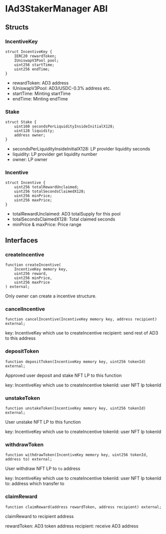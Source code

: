 # IAd3StakerManager ABI

## Structs

### IncentiveKey

```
struct IncentiveKey {
    IERC20 rewardToken;
    IUniswapV3Pool pool;
    uint256 startTime;
    uint256 endTime;
}
```

* rewardToken: AD3 address
* IUniswapV3Pool: AD3/USDC-0.3% address etc.
* startTime: Minting startTime
* endTime: Minting endTime

### Stake

```
struct Stake {
    uint160 secondsPerLiquidityInsideInitialX128;
    uint128 liquidity;
    address owner;
}
```

* secondsPerLiquidityInsideInitialX128: LP provider liquidity seconds
* liquidity: LP provider get liquidity number
* owner: LP owner


### Incentive

```
struct Incentive {
    uint256 totalRewardUnclaimed;
    uint256 totalSecondsClaimedX128;
    uint256 minPrice;
    uint256 maxPrice;
}
```

* totalRewardUnclaimed: AD3 totalSupply for this pool
* totalSecondsClaimedX128: Total claimed seconds
* minPrice & maxPrice: Price range

## Interfaces

### createIncentive

```
function createIncentive(
    IncentiveKey memory key,
    uint256 reward,
    uint256 minPrice,
    uint256 maxPrice
) external;
```

Only owner can create a incentive structure.

### cancelIncentive

```
function cancelIncentive(IncentiveKey memory key, address recipient) external;
```

key: IncentiveKey which use to createIncentive
recipient: send rest of AD3 to this address

### depositToken

```
function depositToken(IncentiveKey memory key, uint256 tokenId) external;
```

Approved user deposit and stake NFT LP to this function

key: IncentiveKey which use to createIncentive
tokenId: user NFT lp tokenId

### unstakeToken

```
function unstakeToken(IncentiveKey memory key, uint256 tokenId) external;
```

User unstake NFT LP to this function

key: IncentiveKey which use to createIncentive
tokenId: user NFT lp tokenId

### withdrawToken

```
function withdrawToken(IncentiveKey memory key, uint256 tokenId, address to) external;
```

User withdraw NFT LP to `to` address

key: IncentiveKey which use to createIncentive
tokenId: user NFT lp tokenId
to: address which transfer to

### claimReward

```
function claimReward(address rewardToken, address recipient) external;
```

claimReward to recipient address

rewardToken: AD3 token address
recipient: receive AD3 address
